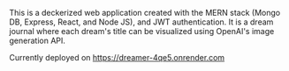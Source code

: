 This is a deckerized web application created with the MERN stack (Mongo DB, Express, React, and Node JS), and JWT authentication. It is a dream journal where each dream's title can be visualized using OpenAI's image generation API.

Currently deployed on https://dreamer-4qe5.onrender.com
